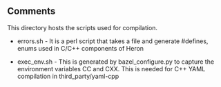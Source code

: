 <!--
    Licensed to the Apache Software Foundation (ASF) under one
    or more contributor license agreements.  See the NOTICE file
    distributed with this work for additional information
    regarding copyright ownership.  The ASF licenses this file
    to you under the Apache License, Version 2.0 (the
    "License"); you may not use this file except in compliance
    with the License.  You may obtain a copy of the License at

      http://www.apache.org/licenses/LICENSE-2.0

    Unless required by applicable law or agreed to in writing,
    software distributed under the License is distributed on an
    "AS IS" BASIS, WITHOUT WARRANTIES OR CONDITIONS OF ANY
    KIND, either express or implied.  See the License for the
    specific language governing permissions and limitations
    under the License.
-->
## Comments 

This directory hosts the scripts used for compilation. 

* errors.sh - It is a perl script that takes a file and generate #defines, 
  enums used in C/C++ components of Heron

* exec_env.sh - This is generated by bazel_configure.py to capture the 
  environment variables CC and CXX. This is needed for C++ YAML compilation
  in third_party/yaml-cpp
